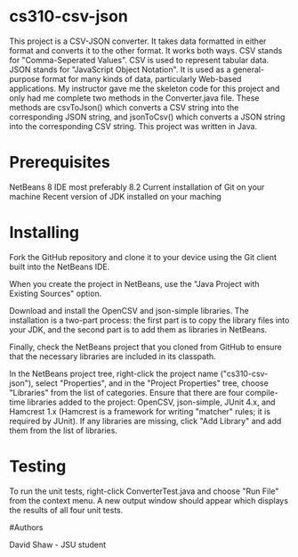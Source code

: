 # cs310-csv-json

This project is a CSV-JSON converter. It takes data formatted in either format and converts
it to the other format. It works both ways. CSV stands for "Comma-Seperated Values". CSV is
used to represent tabular data. JSON stands for "JavaScript Object Notation". It is used 
as a general-purpose format for many kinds of data, particularly Web-based applications. 
My instructor gave me the skeleton code for this project and only had me complete two methods
in the Converter.java file. These methods are csvToJson() which converts a CSV string into
the corresponding JSON string, and jsonToCsv() which converts a JSON string into the 
corresponding CSV string. This project was written in Java.

# Prerequisites

NetBeans 8 IDE most preferably 8.2
Current installation of Git on your machine
Recent version of JDK installed on your maching

# Installing

Fork the GitHub repository and clone it to your device using the Git client built into the
NetBeans IDE. 

When you create the project in NetBeans, use the "Java Project with Existing Sources"
option.

Download and install the OpenCSV and json-simple libraries. The installation is a 
two-part process: the first part is to copy the library files into your JDK, and 
the second part is to add them as libraries in NetBeans.

Finally, check the NetBeans project that you cloned from GitHub to ensure that the 
necessary libraries are included in its classpath.

 In the NetBeans project tree, right-click the project name ("cs310-csv-json"), select 
 "Properties", and in the "Project Properties" tree, choose "Libraries" from the list 
 of categories.  Ensure that there are four compile-time libraries added to the project: 
 OpenCSV, json-simple, JUnit 4.x, and Hamcrest 1.x (Hamcrest is a framework for writing 
 "matcher" rules; it is required by JUnit).  If any libraries are missing, click "Add 
 Library" and add them from the list of libraries.
 
 # Testing
 
 To run the unit tests, right-click ConverterTest.java and choose "Run File" from the 
 context menu.  A new output window should appear which displays the results of all four
 unit tests.
 
#Authors

David Shaw - JSU student
